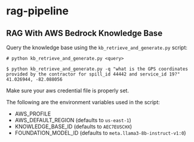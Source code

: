 # rag-pipeline

## RAG With AWS Bedrock Knowledge Base

Query the knowledge base using the `kb_retrieve_and_generate.py` script:

```
# python kb_retrieve_and_generate.py <query>

$ python kb_retrieve_and_generate.py -q "what is the GPS coordinates provided by the contractor for spill_id 44442 and service_id 19?"
41.026944, -82.088056
```
Make sure your aws credential file is properly set.

The following are the environment variables used in the script:
* AWS_PROFILE
* AWS_DEFAULT_REGION (defaults to `us-east-1`)
* KNOWLEDGE_BASE_ID (defaults to `AEC7EUSCHX`)
* FOUNDATION_MODEL_ID (defaults to `meta.llama3-8b-instruct-v1:0`)

